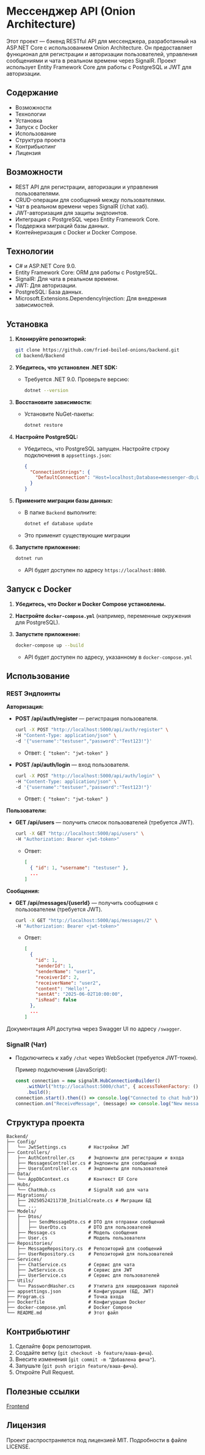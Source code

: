 # Мессенджер API (Onion Architecture)

Этот проект — бэкенд RESTful API для мессенджера, разработанный на ASP.NET Core с использованием Onion Architecture. Он предоставляет функционал для регистрации и авторизации пользователей, управления сообщениями и чата в реальном времени через SignalR. Проект использует Entity Framework Core для работы с PostgreSQL и JWT для авторизации.

## Содержание

* Возможности
* Технологии
* Установка
* Запуск с Docker
* Использование
* Структура проекта
* Контрибьютинг
* Лицензия

## Возможности

* REST API для регистрации, авторизации и управления пользователями.
* CRUD-операции для сообщений между пользователями.
* Чат в реальном времени через SignalR (/chat хаб).
* JWT-авторизация для защиты эндпоинтов.
* Интеграция с PostgreSQL через Entity Framework Core.
* Поддержка миграций базы данных.
* Контейнеризация с Docker и Docker Compose.

## Технологии

* C# и ASP.NET Core 9.0.
* Entity Framework Core: ORM для работы с PostgreSQL.
* SignalR: Для чата в реальном времени.
* JWT: Для авторизации.
* PostgreSQL: База данных.
* Microsoft.Extensions.DependencyInjection: Для внедрения зависимостей.

## Установка

1. **Клонируйте репозиторий:**

   ```bash
   git clone https://github.com/fried-boiled-onions/backend.git
   cd backend/Backend
   ```

2. **Убедитесь, что установлен .NET SDK:**

   * Требуется .NET 9.0. Проверьте версию:

     ```bash
     dotnet --version
     ```

3. **Восстановите зависимости:**

   * Установите NuGet-пакеты:

     ```bash
     dotnet restore
     ```

4. **Настройте PostgreSQL:**

   * Убедитесь, что PostgreSQL запущен. Настройте строку подключения в `appsettings.json`:

     ```json
     {
       "ConnectionStrings": {
         "DefaultConnection": "Host=localhost;Database=messenger-db;Username=postgres;Password=yourpassword"
       }
     }
     ```

5. **Примените миграции базы данных:**

   * В папке `Backend` выполните:

     ```bash
     dotnet ef database update
     ```
   * Это применит существующие миграции

6. **Запустите приложение:**

   ```bash
   dotnet run
   ```

   * API будет доступен по адресу `https://localhost:8080`.

## Запуск с Docker

1. **Убедитесь, что Docker и Docker Compose установлены.**

2. **Настройте `docker-compose.yml`** (например, переменные окружения для PostgreSQL).

3. **Запустите приложение:**

   ```bash
   docker-compose up --build
   ```

   * API будет доступен по адресу, указанному в `docker-compose.yml`

## Использование

### REST Эндпоинты

**Авторизация:**

* **POST /api/auth/register** — регистрация пользователя.

  ```bash
  curl -X POST "http://localhost:5000/api/auth/register" \
  -H "Content-Type: application/json" \
  -d '{"username":"testuser","password":"Test123!"}'
  ```

  * Ответ: `{ "token": "jwt-token" }`

* **POST /api/auth/login** — вход пользователя.

  ```bash
  curl -X POST "http://localhost:5000/api/auth/login" \
  -H "Content-Type: application/json" \
  -d '{"username":"testuser","password":"Test123!"}'
  ```

  * Ответ: `{ "token": "jwt-token" }`

**Пользователи:**

* **GET /api/users** — получить список пользователей (требуется JWT).

  ```bash
  curl -X GET "http://localhost:5000/api/users" \
  -H "Authorization: Bearer <jwt-token>"
  ```

  * Ответ:

    ```json
    [
      { "id": 1, "username": "testuser" },
      ...
    ]
    ```

**Сообщения:**

* **GET /api/messages/{userId}** — получить сообщения с пользователем (требуется JWT).

  ```bash
  curl -X GET "http://localhost:5000/api/messages/2" \
  -H "Authorization: Bearer <jwt-token>"
  ```

  * Ответ:

    ```json
    [
      {
        "id": 1,
        "senderId": 1,
        "senderName": "user1",
        "receiverId": 2,
        "receiverName": "user2",
        "content": "Hello!",
        "sentAt": "2025-06-02T10:00:00",
        "isRead": false
      },
      ...
    ]
    ```

Документация API доступна через Swagger UI по адресу `/swagger`.

### SignalR (Чат)

* Подключитесь к хабу `/chat` через WebSocket (требуется JWT-токен).

  Пример подключения (JavaScript):

  ```javascript
  const connection = new signalR.HubConnectionBuilder()
      .withUrl("http://localhost:5000/chat", { accessTokenFactory: () => "<jwt-token>" })
      .build();
  connection.start().then(() => console.log("Connected to chat hub"));
  connection.on("ReceiveMessage", (message) => console.log("New message:", message));
  ```

## Структура проекта

```
Backend/
├── Config/
│   └── JwtSettings.cs        # Настройки JWT
├── Controllers/
│   ├── AuthController.cs     # Эндпоинты для регистрации и входа
│   ├── MessagesController.cs # Эндпоинты для сообщений
│   ├── UsersController.cs    # Эндпоинты для пользователей
├── Data/
│   └── AppDbContext.cs       # Контекст EF Core
├── Hubs/
│   └── ChatHub.cs            # SignalR хаб для чата
├── Migrations/
│   ├── 20250524211730_InitialCreate.cs # Миграции БД
│   └── ...
├── Models/
│   ├── Dtos/
│   │   ├── SendMessageDto.cs # DTO для отправки сообщений
│   │   ├── UserDto.cs        # DTO для пользователей
│   ├── Message.cs            # Модель сообщения
│   ├── User.cs               # Модель пользователя
├── Repositories/
│   ├── MessageRepository.cs  # Репозиторий для сообщений
│   ├── UserRepository.cs     # Репозиторий для пользователей
├── Services/
│   ├── ChatService.cs        # Сервис для чата
│   ├── JwtService.cs         # Сервис для JWT
│   ├── UserService.cs        # Сервис для пользователей
├── Utils/
│   └── PasswordHasher.cs     # Утилита для хеширования паролей
├── appsettings.json          # Конфигурация (БД, JWT)
├── Program.cs                # Точка входа
├── Dockerfile                # Конфигурация Docker
├── docker-compose.yml        # Docker Compose
└── README.md                 # Этот файл
```

## Контрибьютинг

1. Сделайте форк репозитория.
2. Создайте ветку (`git checkout -b feature/ваша-фича`).
3. Внесите изменения (`git commit -m "Добавлена фича"`).
4. Запушьте (`git push origin feature/ваша-фича`).
5. Откройте Pull Request.

## Полезные ссылки
[Frontend](https://github.com/fried-boiled-onions/authorisation-messenger-frontend)

## Лицензия

Проект распространяется под лицензией MIT. Подробности в файле LICENSE.
